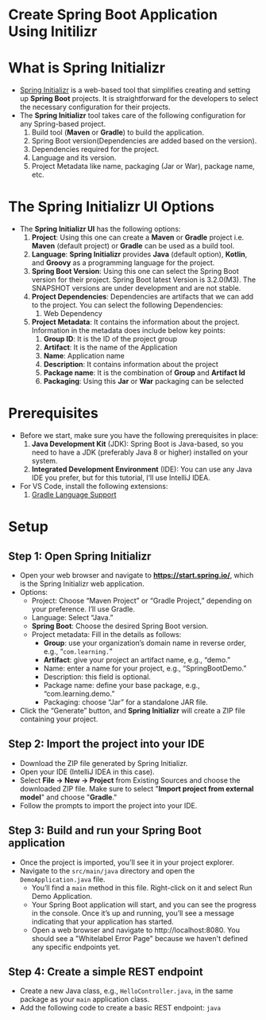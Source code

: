 # Create Spring Boot Application Using Initilizr

# What is Spring Initializr

- [Spring Initializr](https://start.spring.io/) is a web-based tool that simplifies creating and setting up **Spring Boot** projects. It is straightforward for the developers to select the necessary configuration for their projects.
- The **Spring Initializr** tool takes care of the following configuration for any Spring-based project.
  1. Build tool (**Maven** or **Gradle**) to build the application.
  2. Spring Boot version(Dependencies are added based on the version).
  3. Dependencies required for the project.
  4. Language and its version.
  5. Project Metadata like name, packaging (Jar or War), package name, etc.

# The Spring Initializr UI Options

- The **Spring Initializr UI** has the following options:
  1. **Project**: Using this one can create a **Maven** or **Gradle** project i.e. **Maven** (default project) or **Gradle** can be used as a build tool.
  2. **Language**: **Spring Initializr** provides **Java** (default option), **Kotlin**, and **Groovy** as a programming language for the project.
  3. **Spring Boot Version**: Using this one can select the Spring Boot version for their project. Spring Boot latest Version is 3.2.0(M3). The SNAPSHOT versions are under development and are not stable.
  4. **Project Dependencies**: Dependencies are artifacts that we can add to the project. You can select the following Dependencies:
     1. Web Dependency
  5. **Project Metadata**: It contains the information about the project. Information in the metadata does include below key points:
     1. **Group ID**: It is the ID of the project group
     2. **Artifact**: It is the name of the Application
     3. **Name**: Application name
     4. **Description**: It contains information about the project
     5. **Package name**: It is the combination of **Group** and **Artifact Id**
     6. **Packaging**: Using this **Jar** or **War** packaging can be selected

# Prerequisites

- Before we start, make sure you have the following prerequisites in place:
  1. **Java Development Kit** (JDK): Spring Boot is Java-based, so you need to have a JDK (preferably Java 8 or higher) installed on your system.
  2. **Integrated Development Environment** (IDE): You can use any Java IDE you prefer, but for this tutorial, I’ll use IntelliJ IDEA.
- For VS Code, install the following extensions:
  1. [Gradle Language Support](https://marketplace.visualstudio.com/items?itemName=naco-siren.gradle-language)

# Setup

## Step 1: Open Spring Initializr

- Open your web browser and navigate to **https://start.spring.io/**, which is the Spring Initializr web application.
- Options:
  - Project: Choose “Maven Project” or “Gradle Project,” depending on your preference. I’ll use Gradle.
  - Language: Select “Java.”
  - **Spring Boot**: Choose the desired Spring Boot version.
  - Project metadata: Fill in the details as follows:
    - **Group**: use your organization’s domain name in reverse order, e.g., “`com.learning.`”
    - **Artifact**: give your project an artifact name, e.g., “demo.”
    - Name: enter a name for your project, e.g., “SpringBootDemo.”
    - Description: this field is optional.
    - Package name: define your base package, e.g., “com.learning.demo.”
    - Packaging: choose “Jar” for a standalone JAR file.
- Click the “Generate” button, and **Spring Initializr** will create a ZIP file containing your project.

## Step 2: Import the project into your IDE

- Download the ZIP file generated by Spring Initializr.
- Open your IDE (IntelliJ IDEA in this case).
- Select **File -> New -> Project** from Existing Sources and choose the downloaded ZIP file. Make sure to select "**Import project from external model**" and choose "**Gradle**."
- Follow the prompts to import the project into your IDE.

## Step 3: Build and run your Spring Boot application

- Once the project is imported, you’ll see it in your project explorer.
- Navigate to the `src/main/java` directory and open the `DemoApplication.java` file.
  - You’ll find a `main` method in this file. Right-click on it and select Run Demo Application.
  - Your Spring Boot application will start, and you can see the progress in the console. Once it’s up and running, you’ll see a message indicating that your application has started.
  - Open a web browser and navigate to http://localhost:8080. You should see a "Whitelabel Error Page" because we haven't defined any specific endpoints yet.

## Step 4: Create a simple REST endpoint

- Create a new Java class, e.g., `HelloController.java`, in the same package as your `main` application class.
- Add the following code to create a basic REST endpoint:
  `java`
